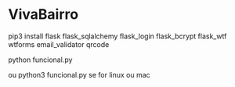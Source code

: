 # VivaBairro

pip3 install flask flask_sqlalchemy flask_login flask_bcrypt flask_wtf wtforms email_validator qrcode

python funcional.py


ou python3 funcional.py se for linux ou mac
